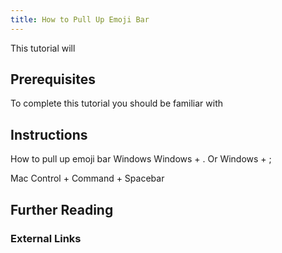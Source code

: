 ```yaml
---
title: How to Pull Up Emoji Bar
---
```


This tutorial will

## Prerequisites

To complete this tutorial you should be familiar with

## Instructions

How to pull up emoji bar Windows Windows + . Or Windows + ;

Mac Control + Command + Spacebar

## Further Reading

### External Links
